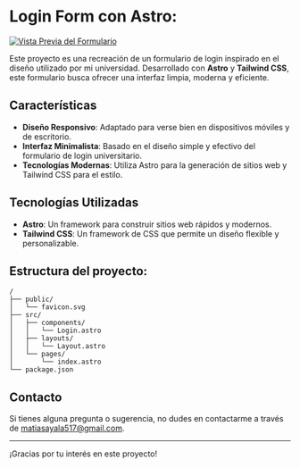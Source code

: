 # Login Form con Astro:

[![Vista Previa del Formulario](https://github.com/user-attachments/assets/94b37c2d-5ddc-4887-bd6d-6e6a22b529a4)](https://github.com/authamati)

Este proyecto es una recreación de un formulario de login inspirado en el diseño utilizado por mi universidad. Desarrollado con **Astro** y **Tailwind CSS**, este formulario busca ofrecer una interfaz limpia, moderna y eficiente.

## Características

- **Diseño Responsivo**: Adaptado para verse bien en dispositivos móviles y de escritorio.
- **Interfaz Minimalista**: Basado en el diseño simple y efectivo del formulario de login universitario.
- **Tecnologías Modernas**: Utiliza Astro para la generación de sitios web y Tailwind CSS para el estilo.

## Tecnologías Utilizadas

- **Astro**: Un framework para construir sitios web rápidos y modernos.
- **Tailwind CSS**: Un framework de CSS que permite un diseño flexible y personalizable.

## Estructura del proyecto:

```text
/
├── public/
│   └── favicon.svg
├── src/
│   ├── components/
│   │   └── Login.astro
│   ├── layouts/
│   │   └── Layout.astro
│   └── pages/
│       └── index.astro
└── package.json
```

## Contacto

Si tienes alguna pregunta o sugerencia, no dudes en contactarme a través de [matiasayala517@gmail.com](mailto:matiasayala517@gmail.com).

---

¡Gracias por tu interés en este proyecto!
